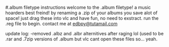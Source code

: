 #.album filetype instructions
welcome to the .album filetype! a music hoarders best freind! by renaming a .zip of your albums you save alot of space! just drag these into vlc and have fun, no need to exstract.
run the .reg file to begin.
contact me at edbpy@tutamail.com

update log: 
-removed .albz and .albr alternitives after raging lol (used to be .rar and .7zip versions of .album but vlc cant open these files so... yeah.